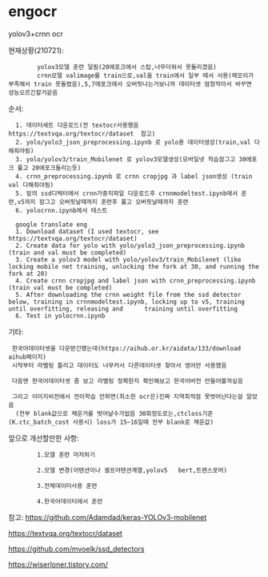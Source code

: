 # engocr

yolov3+crnn ocr

현재상황(210721):

            yolov3모델 훈련 덜됨(20에포크에서 스탑,너무더워서 못돌리겠음)
            crnn모델 valimage를 train으로,val을 train에서 일부 떼서 사용(메모리가 부족해서 train 못돌렸음),5,7에포크에서 오버핏나는거보니까 데이터셋 엄청작아서 바꾸면 성능오르긴할거같음
            
            
            
순서:

      1. 데이터세트 다운로드(전 textocr사용했음  https://textvqa.org/textocr/dataset  참고)
      2. yolo/yolo3_json_preprocessing.ipynb 로 yolo용 데이터생성(train,val 다해줘야됨)
      3. yolo/yolov3/train_Mobilenet 로 yolov3모델생성(모바일넷 학습잠그고 30에포크 풀고 20에포크돌리는듯)
      4. crnn_preprocessing.ipynb 로 crnn cropjpg 과 label json생성 (train val 다해줘야됨)
      5. 밑의 ssd디텍터에서 crnn가중치파일 다운로드후 crnnmodeltest.ipynb에서 훈련,v5까지 잠그고 오버핏날때까지 훈련후 풀고 오버핏날때까지 훈련
      6. yolocrnn.ipynb에서 테스트
      
      google translate eng
      1. Download dataset (I used textocr, see https://textvqa.org/textocr/dataset)
      2. Create data for yolo with yolo/yolo3_json_preprocessing.ipynb (train and val must be completed)
      3. Create a yolov3 model with yolo/yolov3/train_Mobilenet (like locking mobile net training, unlocking the fork at 30, and running the fork at 20)
      4. Create crnn cropjpg and label json with crnn_preprocessing.ipynb (train val must be completed)
      5. After downloading the crnn weight file from the ssd detector below, training in crnnmodeltest.ipynb, locking up to v5, training until overfitting, releasing and      training until overfitting
      6. Test in yolocrnn.ipynb





기타:

     한국어데이터셋을 다운받긴했는데(https://aihub.or.kr/aidata/133/download aihub페이지)
     시작부터 라벨링 틀리고 데이터도 너무커서 다른데이터셋 찾아서 영어만 사용했음
  
     다음엔 한국어데이터셋 좀 보고 라벨링 정확한지 확인해보고 한국어버전 만들어볼까싶음
  
     그리고 이미지비전에서 전이학습 안하면(최소한 ocr은)진짜 지역최적점 못벗어난다는걸 알았음
      (전부 blank값으로 채운거를 벗어날수가없음 30회정도로는,ctcloss기준(K.ctc_batch_cost 사용시) loss가 15~16일때 전부 blank로 채운값)
  


앞으로 개선할만한 사항:
  
            1.모델 훈련 마저하기
  
            2.모델 변경(어텐션이나 셀프어텐션계열,yolov5   bert,트랜스포머)
  
            3.전체데이터사용 훈련
  
            4.한국어데이터에서 훈련
  
  
        


참고:
  https://github.com/Adamdad/keras-YOLOv3-mobilenet

  https://textvqa.org/textocr/dataset

  https://github.com/mvoelk/ssd_detectors

  https://wiserloner.tistory.com/
